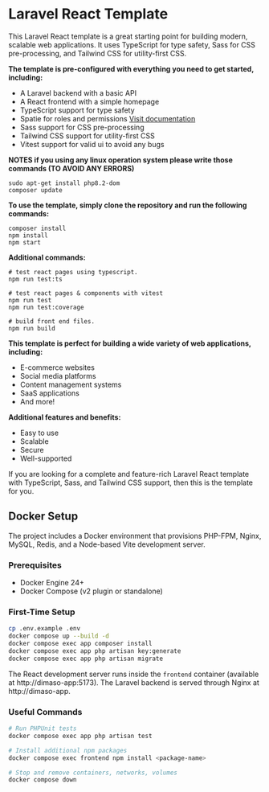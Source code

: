 # Laravel React Template

This Laravel React template is a great starting point for building modern, scalable web applications. It uses TypeScript for type safety, Sass for CSS pre-processing, and Tailwind CSS for utility-first CSS.

**The template is pre-configured with everything you need to get started, including:**

- A Laravel backend with a basic API
- A React frontend with a simple homepage
- TypeScript support for type safety
- Spatie for roles and permissions [Visit documentation](https://spatie.be/docs/laravel-permission/v5/introduction)
- Sass support for CSS pre-processing
- Tailwind CSS support for utility-first CSS
- Vitest support for valid ui to avoid any bugs

**NOTES if you using any linux operation system please write those commands (TO AVOID ANY ERRORS)**
```shell
sudo apt-get install php8.2-dom
composer update
```

**To use the template, simply clone the repository and run the following commands:**
```shell
composer install
npm install
npm start
```

**Additional commands:**
```shell
# test react pages using typescript.
npm run test:ts

# test react pages & components with vitest
npm run test
npm run test:coverage

# build front end files.
npm run build
```

**This template is perfect for building a wide variety of web applications, including:**

- E-commerce websites
- Social media platforms
- Content management systems
- SaaS applications
- And more!

**Additional features and benefits:**

- Easy to use
- Scalable
- Secure
- Well-supported

If you are looking for a complete and feature-rich Laravel React template with TypeScript, Sass, and Tailwind CSS support, then this is the template for you.

## Docker Setup

The project includes a Docker environment that provisions PHP-FPM, Nginx, MySQL, Redis, and a Node-based Vite development server.

### Prerequisites

- Docker Engine 24+
- Docker Compose (v2 plugin or standalone)

### First-Time Setup

```bash
cp .env.example .env
docker compose up --build -d
docker compose exec app composer install
docker compose exec app php artisan key:generate
docker compose exec app php artisan migrate
```

The React development server runs inside the `frontend` container (available at http://dimaso-app:5173). The Laravel backend is served through Nginx at http://dimaso-app.

### Useful Commands

```bash
# Run PHPUnit tests
docker compose exec app php artisan test

# Install additional npm packages
docker compose exec frontend npm install <package-name>

# Stop and remove containers, networks, volumes
docker compose down
```
